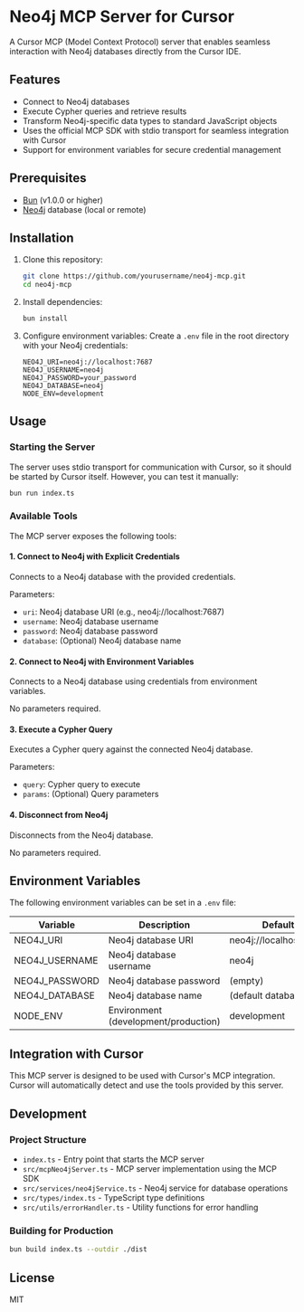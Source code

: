 # Neo4j MCP Server for Cursor

A Cursor MCP (Model Context Protocol) server that enables seamless interaction with Neo4j databases directly from the Cursor IDE.

## Features

- Connect to Neo4j databases
- Execute Cypher queries and retrieve results
- Transform Neo4j-specific data types to standard JavaScript objects
- Uses the official MCP SDK with stdio transport for seamless integration with Cursor
- Support for environment variables for secure credential management

## Prerequisites

- [Bun](https://bun.sh/) (v1.0.0 or higher)
- [Neo4j](https://neo4j.com/) database (local or remote)

## Installation

1. Clone this repository:
   ```bash
   git clone https://github.com/yourusername/neo4j-mcp.git
   cd neo4j-mcp
   ```

2. Install dependencies:
   ```bash
   bun install
   ```

3. Configure environment variables:
   Create a `.env` file in the root directory with your Neo4j credentials:
   ```
   NEO4J_URI=neo4j://localhost:7687
   NEO4J_USERNAME=neo4j
   NEO4J_PASSWORD=your_password
   NEO4J_DATABASE=neo4j
   NODE_ENV=development
   ```

## Usage

### Starting the Server

The server uses stdio transport for communication with Cursor, so it should be started by Cursor itself. However, you can test it manually:

```bash
bun run index.ts
```

### Available Tools

The MCP server exposes the following tools:

#### 1. Connect to Neo4j with Explicit Credentials

Connects to a Neo4j database with the provided credentials.

Parameters:
- `uri`: Neo4j database URI (e.g., neo4j://localhost:7687)
- `username`: Neo4j database username
- `password`: Neo4j database password
- `database`: (Optional) Neo4j database name

#### 2. Connect to Neo4j with Environment Variables

Connects to a Neo4j database using credentials from environment variables.

No parameters required.

#### 3. Execute a Cypher Query

Executes a Cypher query against the connected Neo4j database.

Parameters:
- `query`: Cypher query to execute
- `params`: (Optional) Query parameters

#### 4. Disconnect from Neo4j

Disconnects from the Neo4j database.

No parameters required.

## Environment Variables

The following environment variables can be set in a `.env` file:

| Variable | Description | Default |
|----------|-------------|---------|
| NEO4J_URI | Neo4j database URI | neo4j://localhost:7687 |
| NEO4J_USERNAME | Neo4j database username | neo4j |
| NEO4J_PASSWORD | Neo4j database password | (empty) |
| NEO4J_DATABASE | Neo4j database name | (default database) |
| NODE_ENV | Environment (development/production) | development |

## Integration with Cursor

This MCP server is designed to be used with Cursor's MCP integration. Cursor will automatically detect and use the tools provided by this server.

## Development

### Project Structure

- `index.ts` - Entry point that starts the MCP server
- `src/mcpNeo4jServer.ts` - MCP server implementation using the MCP SDK
- `src/services/neo4jService.ts` - Neo4j service for database operations
- `src/types/index.ts` - TypeScript type definitions
- `src/utils/errorHandler.ts` - Utility functions for error handling

### Building for Production

```bash
bun build index.ts --outdir ./dist
```

## License

MIT
